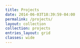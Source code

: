 ```yaml
---
title: Projects
date: 2014-06-03T18:39:59-04:00
permalink: /projects/
layout: collection
collection: projects
entries_layout: grid
classes: wide
---
```

